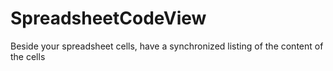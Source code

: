 # SpreadsheetCodeView
Beside your spreadsheet cells, have a synchronized listing of the content of the cells
